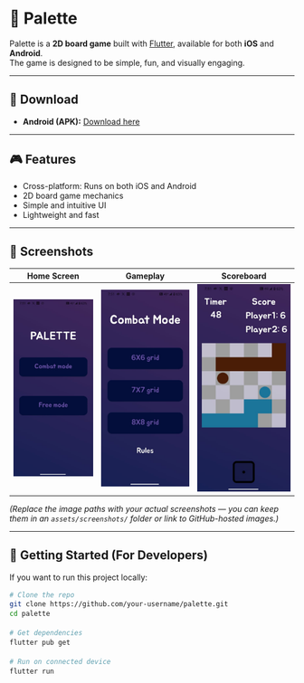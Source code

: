 # 🎨 Palette

Palette is a **2D board game** built with [Flutter](https://flutter.dev/), available for both **iOS** and **Android**.  
The game is designed to be simple, fun, and visually engaging.

---

## 📱 Download

- **Android (APK):** [Download here](https://github.com/123thirumal/Palette/releases/download/v1.0.0/app-release.apk)  

---

## 🎮 Features

- Cross-platform: Runs on both iOS and Android
- 2D board game mechanics
- Simple and intuitive UI
- Lightweight and fast

---

## 📸 Screenshots

| Home Screen | Gameplay | Scoreboard |
|-------------|----------|------------|
| ![Home](assets/screenshots/img1.jpg) | ![Gameplay](assets/screenshots/img2.jpg) | ![Scoreboard](assets/screenshots/img3.jpg) |

*(Replace the image paths with your actual screenshots — you can keep them in an `assets/screenshots/` folder or link to GitHub-hosted images.)*

---

## 🚀 Getting Started (For Developers)

If you want to run this project locally:

```bash
# Clone the repo
git clone https://github.com/your-username/palette.git
cd palette

# Get dependencies
flutter pub get

# Run on connected device
flutter run
